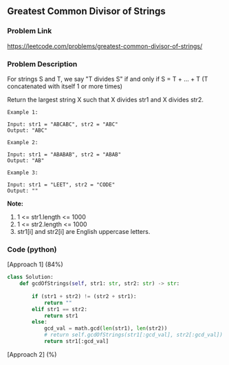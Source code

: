## Greatest Common Divisor of Strings

### Problem Link

https://leetcode.com/problems/greatest-common-divisor-of-strings/

### Problem Description 

For strings S and T, we say "T divides S" if and only if S = T + ... + T  (T concatenated with itself 1 or more times)

Return the largest string X such that X divides str1 and X divides str2.

```
Example 1:

Input: str1 = "ABCABC", str2 = "ABC"
Output: "ABC"

```

```
Example 2:

Input: str1 = "ABABAB", str2 = "ABAB"
Output: "AB"

```

```
Example 3:

Input: str1 = "LEET", str2 = "CODE"
Output: ""

```
 
**Note:**

1. 1 <= str1.length <= 1000
2. 1 <= str2.length <= 1000
3. str1[i] and str2[i] are English uppercase letters.


### Code (python)

[Approach 1] (84%) 

```python
class Solution:
    def gcdOfStrings(self, str1: str, str2: str) -> str:
        
        if (str1 + str2) != (str2 + str1):
            return ""
        elif str1 == str2:
            return str1
        else:
            gcd_val = math.gcd(len(str1), len(str2))
            # return self.gcdOfStrings(str1[:gcd_val], str2[:gcd_val])
            return str1[:gcd_val]
```

[Approach 2] (%) 

```python

```